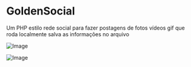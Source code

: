 # GoldenSocial
Um PHP estilo rede social para fazer postagens de fotos vídeos gif que roda localmente salva as informações no arquivo

![Image](https://github.com/user-attachments/assets/8dec547d-8759-4ed3-9c19-7062cb7682a5)

![Image](https://github.com/user-attachments/assets/9c26f0d9-bd91-407c-ae2b-5732b6663b47)
